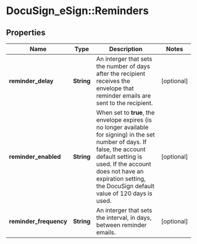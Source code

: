 # DocuSign_eSign::Reminders

## Properties
Name | Type | Description | Notes
------------ | ------------- | ------------- | -------------
**reminder_delay** | **String** | An interger that sets the number of days after the recipient receives the envelope that reminder emails are sent to the recipient. | [optional] 
**reminder_enabled** | **String** | When set to **true**, the envelope expires (is no longer available for signing) in the set number of days. If false, the account default setting is used. If the account does not have an expiration setting, the DocuSign default value of 120 days is used. | [optional] 
**reminder_frequency** | **String** | An interger that sets the interval, in days, between reminder emails. | [optional] 


